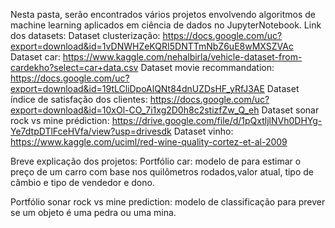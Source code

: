 Nesta pasta, serão encontrados vários projetos envolvendo algoritmos de machine learning aplicados em ciência de dados no JupyterNotebook.
Link dos datasets: 
Dataset clusterização: https://docs.google.com/uc?export=download&id=1vDNWHZeKQRI5DNTTmNbZ6uE8wMXSZVAc
Dataset car: https://www.kaggle.com/nehalbirla/vehicle-dataset-from-cardekho?select=car+data.csv
Dataset movie recommandation: https://docs.google.com/uc?export=download&id=19tLCliDpoAlQNt84dnUZDsHF_yRfJ3AE
Dataset índice de satisfação dos clientes: https://docs.google.com/uc?export=download&id=10xOl-CO_7i1xg2D0h8c2stizfZw_Q_eh
Dataset sonar rock vs mine prédiction: https://drive.google.com/file/d/1pQxtljlNVh0DHYg-Ye7dtpDTlFceHVfa/view?usp=drivesdk
Dataset vinho: https://www.kaggle.com/uciml/red-wine-quality-cortez-et-al-2009

Breve explicação dos projetos:
Portfólio car: modelo de para estimar o preço de um carro com base nos quilômetros rodados,valor atual, tipo de câmbio e tipo de vendedor e dono.

Portfólio sonar rock vs mine prediction: modelo de classificação para prever se um objeto é uma pedra ou uma mina.